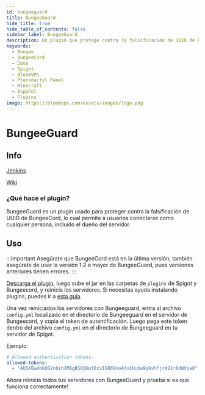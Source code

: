 ```yaml
---
id: bungeeguard
title: BungeeGuard
hide_title: true
hide_table_of_contents: false
sidebar_label: BungeeGuard
description: Un plugin que protege contra la falsificación de UUID de BungeeCord. 
keywords:
  - Bungee
  - BungeeCord
  - Java
  - Spigot
  - BloomVPS
  - Pterodactyl Panel
  - Minecraft
  - Español
  - Plugins
image: https://bloomvps.com/assets/images/logo.png
---
```

# BungeeGuard
## Info
[Jenkins](https://ci.lucko.me/job/BungeeGuard/)

[Wiki](https://github.com/lucko/BungeeGuard)

### ¿Qué hace el plugin?

BungeeGuard es un plugin usado para proteger contra la falsificación de UUID de BungeeCord, lo cual permite a usuarios conectarse como cualquier persona, incluido el dueño del servidor.

## Uso

:::important
Asegúrate que BungeeCord está en la última versión, también asegúrate de usar la versión 1.2 o mayor de BungeeGuard, pues versiones anteriores tienen errores. 
:::

[Descarga el plugin](https://ci.lucko.me/job/BungeeGuard/lastBuild/artifact/bungeeguard-universal/target/BungeeGuard.jar), luego sube el jar en las carpetas de ``plugins`` de Spigot y Bungeecord, y reinicia los servidores. Si necesitas ayuda instalando plugins, puedes ir a [esta guía](https://docs.bloomvps.com/languages/spanish/basico/instalar-plugins/).

Una vez reiniciados los servidores con Bungeeguard, entra al archivo ``config.yml`` localizado en el directorio de Bungeeguard en el servidor de Bungeecord, y copia el token de autentificación. Luego pega este token dentro del archivo ``config.yml`` en el directorio de Bungeeguard en tu servidor de Spigot.

Ejemplo:
```YAML
# Allowed authentication tokens.  
allowed-tokens:
  - "AUSXEwebkOGVnbihJM8gBS0QUutDzvIG009xoAfo1Huba9pGvhfjrA21r8dWVsa8"
```

Ahora reinicia todos tus servidores con BungeeGuard y prueba si es que funciona correctamente!